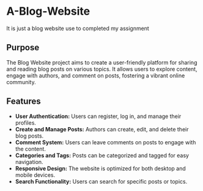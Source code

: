 # A-Blog-Website
It is just a blog website use to completed my assignment

## Purpose
The Blog Website project aims to create a user-friendly platform for sharing and reading blog posts on various topics. It allows users to explore content, engage with authors, and comment on posts, fostering a vibrant online community.

## Features
- **User Authentication:** Users can register, log in, and manage their profiles.
- **Create and Manage Posts:** Authors can create, edit, and delete their blog posts.
- **Comment System:** Users can leave comments on posts to engage with the content.
- **Categories and Tags:** Posts can be categorized and tagged for easy navigation.
- **Responsive Design:** The website is optimized for both desktop and mobile devices.
- **Search Functionality:** Users can search for specific posts or topics.
